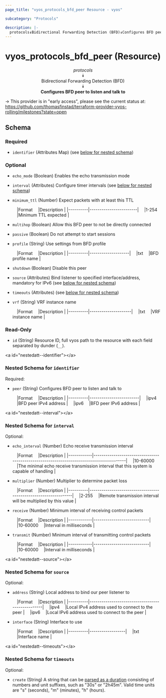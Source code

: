 ```yaml
---
page_title: "vyos_protocols_bfd_peer Resource - vyos"

subcategory: "Protocols"

description: |- 
  protocols⯯Bidirectional Forwarding Detection (BFD)⯯Configures BFD peer to listen and talk to
---
```


# vyos_protocols_bfd_peer (Resource)
<center>

*protocols*  
⯯  
Bidirectional Forwarding Detection (BFD)  
⯯  
**Configures BFD peer to listen and talk to**


</center>

-> This provider is in "early access", please see the current status at: https://github.com/thomasfinstad/terraform-provider-vyos-rolling/milestones?state=open

## Schema

### Required

- `identifier` (Attributes Map) (see [below for nested schema](#nestedatt--identifier))

### Optional

- `echo_mode` (Boolean) Enables the echo transmission mode
- `interval` (Attributes) Configure timer intervals (see [below for nested schema](#nestedatt--interval))
- `minimum_ttl` (Number) Expect packets with at least this TTL

    &emsp;|Format  &emsp;|Description           |
    |----------|------------------------|
    &emsp;|1-254   &emsp;|Minimum TTL expected  |
- `multihop` (Boolean) Allow this BFD peer to not be directly connected
- `passive` (Boolean) Do not attempt to start sessions
- `profile` (String) Use settings from BFD profile

    &emsp;|Format  &emsp;|Description       |
    |----------|--------------------|
    &emsp;|txt     &emsp;|BFD profile name  |
- `shutdown` (Boolean) Disable this peer
- `source` (Attributes) Bind listener to specified interface/address, mandatory for IPv6 (see [below for nested schema](#nestedatt--source))
- `timeouts` (Attributes) (see [below for nested schema](#nestedatt--timeouts))
- `vrf` (String) VRF instance name

    &emsp;|Format  &emsp;|Description        |
    |----------|---------------------|
    &emsp;|txt     &emsp;|VRF instance name  |

### Read-Only

- `id` (String) Resource ID, full vyos path to the resource with each field separated by dunder (`__`).

&lt;a id=&#34;nestedatt--identifier&#34;&gt;&lt;/a&gt;
### Nested Schema for `identifier`

Required:

- `peer` (String) Configures BFD peer to listen and talk to

    &emsp;|Format  &emsp;|Description            |
    |----------|-------------------------|
    &emsp;|ipv4    &emsp;|BFD peer IPv4 address  |
    &emsp;|ipv6    &emsp;|BFD peer IPv6 address  |


&lt;a id=&#34;nestedatt--interval&#34;&gt;&lt;/a&gt;
### Nested Schema for `interval`

Optional:

- `echo_interval` (Number) Echo receive transmission interval

    &emsp;|Format    &emsp;|Description                                                                             |
    |------------|------------------------------------------------------------------------------------------|
    &emsp;|10-60000  &emsp;|The minimal echo receive transmission interval that this system is capable of handling  |
- `multiplier` (Number) Multiplier to determine packet loss

    &emsp;|Format  &emsp;|Description                                                    |
    |----------|-----------------------------------------------------------------|
    &emsp;|2-255   &emsp;|Remote transmission interval will be multiplied by this value  |
- `receive` (Number) Minimum interval of receiving control packets

    &emsp;|Format    &emsp;|Description               |
    |------------|----------------------------|
    &emsp;|10-60000  &emsp;|Interval in milliseconds  |
- `transmit` (Number) Minimum interval of transmitting control packets

    &emsp;|Format    &emsp;|Description               |
    |------------|----------------------------|
    &emsp;|10-60000  &emsp;|Interval in milliseconds  |


&lt;a id=&#34;nestedatt--source&#34;&gt;&lt;/a&gt;
### Nested Schema for `source`

Optional:

- `address` (String) Local address to bind our peer listener to

    &emsp;|Format  &emsp;|Description                                     |
    |----------|--------------------------------------------------|
    &emsp;|ipv4    &emsp;|Local IPv4 address used to connect to the peer  |
    &emsp;|ipv6    &emsp;|Local IPv6 address used to connect to the peer  |
- `interface` (String) Interface to use

    &emsp;|Format  &emsp;|Description     |
    |----------|------------------|
    &emsp;|txt     &emsp;|Interface name  |


&lt;a id=&#34;nestedatt--timeouts&#34;&gt;&lt;/a&gt;
### Nested Schema for `timeouts`

Optional:

- `create` (String) A string that can be [parsed as a duration](https://pkg.go.dev/time#ParseDuration) consisting of numbers and unit suffixes, such as &#34;30s&#34; or &#34;2h45m&#34;. Valid time units are &#34;s&#34; (seconds), &#34;m&#34; (minutes), &#34;h&#34; (hours).  

